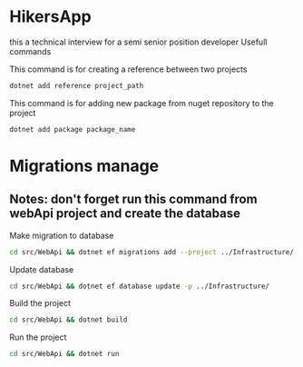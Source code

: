 # HikersApp

this a technical interview for a semi senior position developer
Usefull commands

This command is for creating a reference between two projects

```bash
dotnet add reference project_path
```

This command is for adding new package from nuget repository to the project

```bash
dotnet add package package_name
```

# Migrations manage

## Notes: don't forget run this command from webApi project and create the database

Make migration to database

```sh
cd src/WebApi && dotnet ef migrations add --project ../Infrastructure/ third_migration
```

Update database

```sh
cd src/WebApi && dotnet ef database update -p ../Infrastructure/
```

Build the project

```sh
cd src/WebApi && dotnet build
```

Run the project

```sh
cd src/WebApi && dotnet run
```